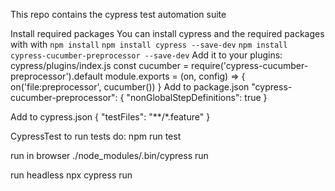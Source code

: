 ​This repo contains the cypress test automation suite​

Install required packages
​You can install cypress and the required packages with with 
`npm install` 
`npm install cypress --save-dev` 
`npm install cypress-cucumber-preprocessor --save-dev` 
Add it to your plugins: cypress/plugins/index.js
const cucumber = require('cypress-cucumber-preprocessor').default
module.exports = (on, config) => { on('file:preprocessor', cucumber()) } 
Add to package.json
  "cypress-cucumber-preprocessor": {
    "nonGlobalStepDefinitions": true
  }

Add to cypress.json 
{ "testFiles": "**/*.feature" }​

CypressTest
to run tests do: npm run test​

run in browser
./node_modules/.bin/cypress run

run headless
npx cypress run